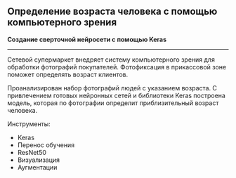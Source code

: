 ## Определение возраста человека с помощью компьютерного зрения

**Создание сверточной нейросети с помощью Keras**

---

Сетевой супермаркет внедряет систему компьютерного зрения для обработки фотографий покупателей. 
Фотофиксация в прикассовой зоне поможет определять возраст клиентов.

Проанализирован набор фотографий людей с указанием возраста.
C привлечением готовых нейронных сетей и библиотеки Keras построена модель, которая по фотографии определит приблизительный возраст человека. 

Инструменты:
* Keras
* Перенос обучения
* ResNet50
* Визуализация
* Аугментации
